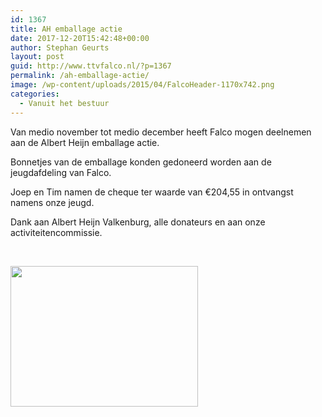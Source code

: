 ```yaml
---
id: 1367
title: AH emballage actie
date: 2017-12-20T15:42:48+00:00
author: Stephan Geurts
layout: post
guid: http://www.ttvfalco.nl/?p=1367
permalink: /ah-emballage-actie/
image: /wp-content/uploads/2015/04/FalcoHeader-1170x742.png
categories:
  - Vanuit het bestuur
---
```

Van medio november tot medio december heeft Falco mogen deelnemen aan de Albert Heijn emballage actie.

Bonnetjes van de emballage konden gedoneerd worden aan de jeugdafdeling van Falco.

Joep en Tim namen de cheque ter waarde van €204,55 in ontvangst namens onze jeugd.

Dank aan Albert Heijn Valkenburg, alle donateurs en aan onze activiteitencommissie.

&nbsp;

<img class="alignnone size-medium wp-image-1366" src="http://www.ttvfalco.nl/wp-content/uploads/2017/12/IMG-20171219-WA0026-300x225.jpg" alt="" width="300" height="225" srcset="http://www.ttvfalco.nl/wp-content/uploads/2017/12/IMG-20171219-WA0026-300x225.jpg 300w, http://www.ttvfalco.nl/wp-content/uploads/2017/12/IMG-20171219-WA0026-768x576.jpg 768w, http://www.ttvfalco.nl/wp-content/uploads/2017/12/IMG-20171219-WA0026-1024x768.jpg 1024w, http://www.ttvfalco.nl/wp-content/uploads/2017/12/IMG-20171219-WA0026-600x450.jpg 600w, http://www.ttvfalco.nl/wp-content/uploads/2017/12/IMG-20171219-WA0026-1170x878.jpg 1170w, http://www.ttvfalco.nl/wp-content/uploads/2017/12/IMG-20171219-WA0026.jpg 1600w" sizes="(max-width: 300px) 100vw, 300px" />

&nbsp;
